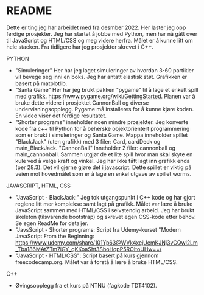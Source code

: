 # README
Dette er ting jeg har arbeidet med fra desmber 2022. Her laster jeg opp ferdige prosjekter. Jeg har startet å jobbe med Python, men har nå gått over til JavaScript og HTML/CSS og meg videre herfra. Målet er å kunne litt om hele stacken. Fra tidligere har jeg prosjekter skrevet i C++.

PYTHON

- "Simuleringer" Her har jeg laget simuleringer av hvordan 3-60 partikler vil bevege seg inni en boks. Jeg har antatt elastisk støt. Grafikken er basert på matplotlib.
- "Santa Game" Her har jeg brukt pakken "pygame" til å lage et enkelt spill med grafikk. https://www.pygame.org/wiki/GettingStarted. Planen var å bruke dette videre i prosjektet CannonBall og diverse undervisningsopplegg. Pygame må installeres for å kunne kjøre koden. En video viser det ferdige resultatet.
- "Shorter programs" inneholder noen mindre prosjekter. Jeg konverte kode fra c++ til Python for å beherske objektorientert programmering som er brukt i simuleringer og Santa Game. Mappa inneholder spillet "BlackJack" (uten grafikk) med 3 filer: Card, cardDeck og main_BlackJack. "CannonBall" Inneholder 2 filer: cannonball og main_cannonball. Sammen utgjør de et lite spill hvor man skal skyte en kule ved å velge kraft og vinkel. Jeg har ikke fått lagt inn grafikk enda (per 28.3). Det vil gjerne gjøre det i javascript. Dette spillet er viktig på veien mot hovedmålet som er å lage en enkel utgave av spillet worms.

JAVASCRIPT, HTML, CSS

- "JavaScript - BlackJack:" Jeg tok utgangspunkt i C++ kode og har gjort reglene litt mer komplekse samt lagt på grafikk. Målet var lære å bruke JavaScript sammen med HTML/CSS i selvstendig arbeid. Jeg har brukt skeleton (tilsvarende bootstrap) og skrevet egen CSS-kode etter behov. Se egen ReadMe for detaljer. 
- "JavsScript - Shorter programs: Script fra Udemy-kurset "Modern JavaScript From the Beginning: https://www.udemy.com/share/101Yp63@WVk4xejUemKJNj3vCQwi2Lm_Tba186MAtZTm7iGY_qKKoaSht3SboHqpP5ROItoUHw==/
- "JavaScript - HTML/CSS": Script basert på kurs gjennom freecodecamp.org. Målet var å forstå å lære å bruke HTML/CSS.

C++

- Øvingsopplegg fra et kurs på NTNU (fagkode TDT4102).
